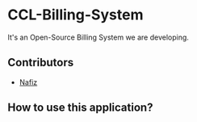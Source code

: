 # CCL-Billing-System
It's an Open-Source Billing System we are developing.
## Contributors

<!-- ALL-CONTRIBUTORS-LIST:START - Do not remove or modify this section -->
* [Nafiz](https://github.com/Ms-Nafiz)
<!-- ALL-CONTRIBUTORS-LIST:END -->

## How to use this application?
